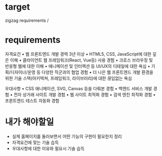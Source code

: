 # target
zigzag requirements /

# requirements
자격요건
• 웹 프론트엔드 개발 경력 3년 이상
• HTML5, CSS, JavaScript에 대한 깊은 이해
• 클라이언트 웹 프레임워크(React, Vue등) 사용 경험
• 크로스 브라우징 및 반응형 웹에 대한 이해
• 애니메이션 및 인터렉션 등 UI/UX의 디테일에 대한 욕심
• 기획/디자이너/운영 등 다양한 직군과의 협업 경험
• 더 나은 웹 프론트엔드 개발 환경을 위한 기술 스택(아키텍쳐, 프레임워크, 라이브러리)에 대한 끊임없는 욕심

우대사항
• CSS 애니메이션, SVG, Canvas 등을 다뤄본 경험
 • 백엔드 서비스 개발 경험
 • 전자 상거래 사이트 개발 경험
 • 웹 사이트 최적화 경험
 • 검색 엔진 최적화 경험
 • 프론트엔드 테스트 자동화 경험

# 내가 해야할일
- 실제 홈페이지를 둘러보면서 어떤 기능의 구현이 필요한지 정리
- 자격요건에 맞는 기술 습득
- 우대사항에 대한 이유와 필요시 기술 습득
